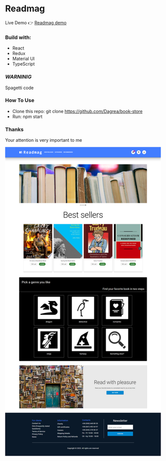 # Readmag

Live Demo 👉 [Readmag demo](https://www.google.com)

### Build with:

* React
* Redux
* Material UI
* TypeScript

### *WARNINIG*

Spagetti code

### How To Use

* Clone this repo:  git clone https://github.com/Dagrea/book-store
* Run: npm start

### Thanks

Your attention is very important to me

![project image](https://github.com/Dagrea/alexzhura/blob/main/src/assets/project2.png "Home page")
